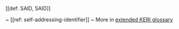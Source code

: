[[def: SAID, SAID]]

~ [[ref: self-addressing-identifier]]
~ More in <a href="https://weboftrust.github.io/WOT-terms/docs/glossary/SAID">extended KERI glossary</a>
